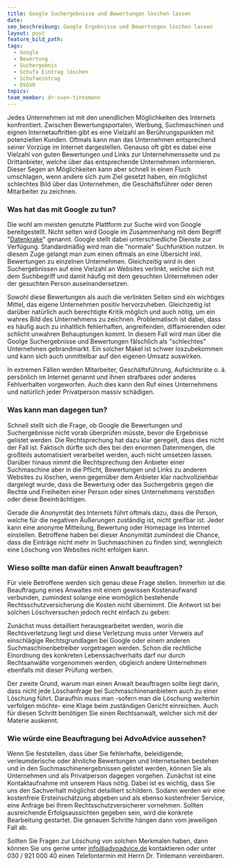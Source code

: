 ```yaml
---
title: Google Suchergebnisse und Bewertungen löschen lassen
date:
seo_beschreibung: Google Ergebnisse und Bewertungen löschen lassen
layout: post
feature_bild_path:
tags:
  - Google
  - Bewertung
  - Suchergebnis
  - Schufa Eintrag löschen
  - Schufaeintrag
  - DSGVO
topics:
team_member: dr-sven-tintemann
---
```


Jedes Unternehmen ist mit den unendlichen M&ouml;glichkeiten des Internets konfrontiert. Zwischen Bewertungsportalen, Werbung, Suchmaschinen und eignen Internetauftritten gibt es eine Vielzahl an Ber&uuml;hrungspunkten mit potenziellen Kunden. Oftmals kann man das Unternehmen entsprechend seiner Vorz&uuml;ge im Internet dargestellen. Genauso oft gibt es dabei eine Vielzahl von guten Bewertungen und Links zur Unternehmensseite und zu Drittanbieter, welche &uuml;ber das entsprechende Unternehmen informieren. Dieser Segen an M&ouml;glichkeiten kann aber schnell in einen Fluch umschlagen, wenn andere sich zum Ziel gesetzt haben, ein m&ouml;glichst schlechtes Bild &uuml;ber das Unternehmen, die Gesch&auml;ftsf&uuml;hrer oder deren Mitarbeiter zu zeichnen.

### Was hat das mit Google zu tun?

Die wohl am meisten genutzte Plattform zur Suche wird von Google bereitgestellt. Nicht selten wird Google im Zusammenhang mit dem Begriff "[Datenkrake](https://www.tagesschau.de/wirtschaft/google-20-jahre-101.html)" genannt. Google stellt dabei unterschiedliche Dienste zur Verf&uuml;gung. Standardm&auml;&szlig;ig wird man die "normale" Suchfunktion nutzen. In diesem Zuge gelangt man zum einen oftmals an eine &Uuml;bersicht inkl. Bewertungen zu einzelnen Unternehmen. Gleichzeitig wird in den Suchergebnissen auf eine Vielzahl an Websites verlinkt, welche sich mit dem Suchbegriff und damit h&auml;ufig mit dem gesuchten Unternehmen oder der gesuchten Person auseinandersetzen.&nbsp;

Sowohl diese Bewertungen als auch die verlinkten Seiten sind ein wichtiges Mittel, das eigene Unternehmen positiv hervorzuheben. Gleichzeitig ist dar&uuml;ber nat&uuml;rlich auch berechtigte Kritik m&ouml;glich und auch n&ouml;tig, um ein wahres Bild des Unternehmens zu zeichnen. Problematisch ist dabei, dass es h&auml;ufig auch zu inhaltlich fehlerhaften, angreifenden, diffamierenden oder schlicht unwahren Behauptungen kommt. In diesem Fall wird man &uuml;ber die Goolge Suchergebnisse und Bewertungen f&auml;lschlich als "schlechtes" Unternehmen gebrandmarkt. Ein solcher Makel ist schwer loszubekommen und kann sich auch unmittelbar auf den eigenen Umsatz auswirken.

In extremen F&auml;llen werden Mitarbeiter, Gesch&auml;ftsf&uuml;hrung, Aufsichtsr&auml;te o. &auml;. pers&ouml;nlich im Internet genannt und ihnen strafbares oder anderes Fehlverhalten vorgeworfen. Auch dies kann den Ruf eines Unternehmens und nat&uuml;rlich jeder Privatperson massiv sch&auml;digen.

### Was kann man dagegen tun?

Schnell stellt sich die Frage, ob Google die Bewertungen und Suchergebnisse nicht vorab &uuml;berpr&uuml;fen m&uuml;sste, bevor die Ergebnisse gelistet werden. Die Rechtsprechung hat dazu klar geregelt, dass dies nicht der Fall ist. Faktisch d&uuml;rfte sich dies bei den enormen Datenmengen, die gro&szlig;teils automatisiert verarbeitet werden, auch nicht umsetzen lassen. Dar&uuml;ber hinaus nimmt die Rechtsprechung den Anbieter einer Suchmaschine aber in die Pflicht, Bewertungen und Links zu anderen Websites zu l&ouml;schen, wenn gegen&uuml;ber dem Anbieter klar nachvollziehbar dargelegt wurde, dass die Bewertung oder das Suchergebnis gegen die Rechte und Freiheiten einer Person oder eines Unternehmens versto&szlig;en oder diese Beeintr&auml;chtigen.

Gerade die Anonymit&auml;t des Internets f&uuml;hrt oftmals dazu, dass die Person, welche f&uuml;r die negativen &Auml;u&szlig;erungen zust&auml;ndig ist, nicht greifbar ist. Jeder kann eine anonyme Mitteilung, Bewertung oder Homepage ins Internet einstellen. Betroffene haben bei dieser Anonymit&auml;t zumindest die Chance, dass die Eintr&auml;ge nicht mehr in Suchmaschinen zu finden sind, wenngleich eine L&ouml;schung von Websites nicht erfolgen kann.&nbsp;

### Wieso sollte man daf&uuml;r einen Anwalt beauftragen?

F&uuml;r viele Betroffene werden sich genau diese Frage stellen. Immerhin ist die Beauftragung eines Anwaltes mit einem gewissen Kostenaufwand verbunden, zumindest solange eine wom&ouml;glich bestehende Rechtsschutzversicherung die Kosten nicht &uuml;bernimmt. Die Antwort ist bei solchen L&ouml;schversuchen jedoch recht einfach zu geben:

Zun&auml;chst muss detailliert herausgearbeitet werden, worin die Rechtsverletzung liegt und diese Verletzung muss unter Verweis auf einschl&auml;gige Rechtsgrundlagen bei Google oder einem anderen Suchmaschinenbetreiber vorgetragen werden. Schon die rechtliche Einordnung des konkreten Lebenssachverhalts darf nur durch Rechtsanw&auml;lte vorgenommen werden, obgleich andere Unternehmen ebenfalls mit dieser Pr&uuml;fung werben.

Der zweite Grund, warum man einen Anwalt beauftragen sollte liegt darin, dass nicht jede L&ouml;schanfrage bei Suchmaschinenanbietern auch zu einer L&ouml;schung f&uuml;hrt. Daraufhin muss man -sofern man die L&ouml;schung weiterhin verfolgen m&ouml;chte- eine Klage beim zust&auml;ndigen Gericht einreichen. Auch f&uuml;r diesen Schritt ben&ouml;tigen Sie einen Rechtsanwalt, welcher sich mit der Materie auskennt.

### Wie w&uuml;rde eine Beauftragung bei AdvoAdvice aussehen?

Wenn Sie feststellen, dass &uuml;ber Sie fehlerhafte, beleidigende, verleumderische oder &auml;hnliche Bewertungen und Internetseiten bestehen und in den Suchmaschinenergebnissen gelistet werden, k&ouml;nnen Sie als Unternehmen und als Privatperson dagegen vorgehen. Zun&auml;chst ist eine Kontaktaufnahme mit unserem Haus n&ouml;tig. Dabei ist es wichtig, dass Sie uns den Sachverhalt m&ouml;glichst detailliert schildern. Sodann werden wir eine kostenfreie Ersteinsch&auml;tzung abgeben und als ebenso kostenfreier Service, eine Anfrage bei Ihrem Rechtsschutzversicherer vornehmen. Sollten ausreichende Erfolgsaussichten gegeben sein, wird die konkrete Bearbeitung gestartet. Die genauen Schritte h&auml;ngen dann vom jeweiligen Fall ab.

Sollten Sie Fragen zur L&ouml;schung von solchen Merkmalen haben, dann k&ouml;nnen Sie uns gerne unter info@advoadvice.de kontaktieren oder unter 030 / 921 000 40 einen Telefontermin mit Herrn Dr. Tintemann vereinbaren.

&nbsp;